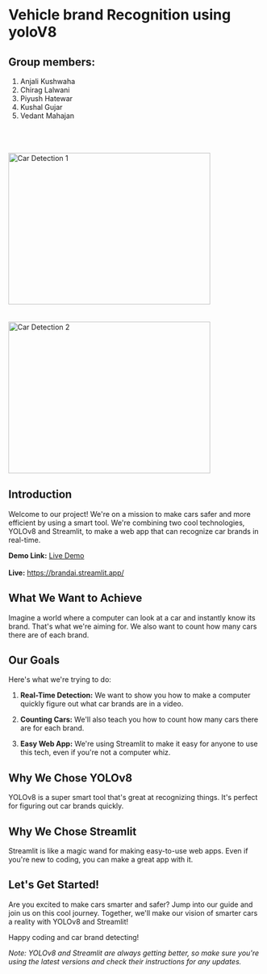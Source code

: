 # Vehicle brand Recognition using yoloV8

## Group members:

1. Anjali Kushwaha 
2. Chirag Lalwani
3. Piyush Hatewar
4. Kushal Gujar
5. Vedant Mahajan
<br>
<br>
<br>
<img src="https://github.com/Vehicle-Brand-Detection/Yolov8_final/assets/80624852/61f3a538-28b3-41bd-93c4-367bdf29e6aa" alt="Car Detection 1" width="400" height="300" />
<br>
<br>
<br>
<img src="https://github.com/Vehicle-Brand-Detection/Yolov8_final/assets/80624852/4d3be7dd-9515-4b85-ad7a-426e9e0144f8" alt="Car Detection 2" width="400" height="300" />

## Introduction

Welcome to our project! We're on a mission to make cars safer and more efficient by using a smart tool. We're combining two cool technologies, YOLOv8 and Streamlit, to make a web app that can recognize car brands in real-time.

**Demo Link:** [Live Demo](https://drive.google.com/file/d/1NBnaZbXGhAa0wwPkS9jjUiCFrFJTR1nZ/view)
<br>
<br>
**Live:**   https://brandai.streamlit.app/
## What We Want to Achieve

Imagine a world where a computer can look at a car and instantly know its brand. That's what we're aiming for. We also want to count how many cars there are of each brand.

## Our Goals

Here's what we're trying to do:

1. **Real-Time Detection:** We want to show you how to make a computer quickly figure out what car brands are in a video.

2. **Counting Cars:** We'll also teach you how to count how many cars there are for each brand.

3. **Easy Web App:** We're using Streamlit to make it easy for anyone to use this tech, even if you're not a computer whiz.

## Why We Chose YOLOv8

YOLOv8 is a super smart tool that's great at recognizing things. It's perfect for figuring out car brands quickly.

## Why We Chose Streamlit

Streamlit is like a magic wand for making easy-to-use web apps. Even if you're new to coding, you can make a great app with it.

## Let's Get Started!

Are you excited to make cars smarter and safer? Jump into our guide and join us on this cool journey. Together, we'll make our vision of smarter cars a reality with YOLOv8 and Streamlit!

Happy coding and car brand detecting!

*Note: YOLOv8 and Streamlit are always getting better, so make sure you're using the latest versions and check their instructions for any updates.*




